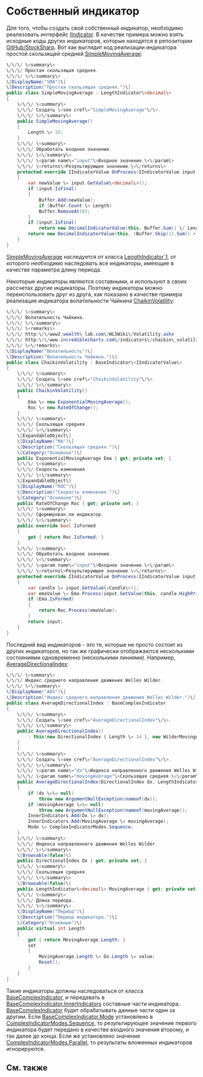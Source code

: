 # Собственный индикатор

Для того, чтобы создать свой собственный индикатор, необходимо реализовать интерфейс [IIndicator](../api/StockSharp.Algo.Indicators.IIndicator.html). В качестве примера можно взять исходные коды других индикаторов, которые находятся в репозитории [GitHub\/StockSharp](https://github.com/StockSharp/StockSharp). Вот как выглядит код реализации индикатора простой скользящей средней [SimpleMovingAverage](../api/StockSharp.Algo.Indicators.SimpleMovingAverage.html): 

```cs
\/\/\/ \<summary\>
\/\/\/ Простая скользящая средняя.
\/\/\/ \<\/summary\>
\[DisplayName("SMA")\]
\[Description("Простая скользящая средняя.")\]
public class SimpleMovingAverage : LengthIndicator\<decimal\>
{
	\/\/\/ \<summary\>
	\/\/\/ Создать \<see cref\="SimpleMovingAverage"\/\>.
	\/\/\/ \<\/summary\>
    public SimpleMovingAverage()
    {
    	Length \= 32;
    }
	\/\/\/ \<summary\>
	\/\/\/ Обработать входное значение.
	\/\/\/ \<\/summary\>
	\/\/\/ \<param name\="input"\>Входное значение.\<\/param\>
	\/\/\/ \<returns\>Результирующее значение.\<\/returns\>
	protected override IIndicatorValue OnProcess(IIndicatorValue input)
	{
		var newValue \= input.GetValue\<decimal\>();
		if (input.IsFinal)
		{
			Buffer.Add(newValue);
			if (Buffer.Count \> Length)
			Buffer.RemoveAt(0);
		}
		if (input.IsFinal)
			return new DecimalIndicatorValue(this, Buffer.Sum() \/ Length);
		return new DecimalIndicatorValue(this, (Buffer.Skip(1).Sum() + newValue) \/ Length);
	}
}
```

[SimpleMovingAverage](../api/StockSharp.Algo.Indicators.SimpleMovingAverage.html) наследуется от класса [LengthIndicator\`1](../api/StockSharp.Algo.Indicators.LengthIndicator`1.html), от которого необходимо наследовать все индикаторы, имеющие в качестве параметра длину периода. 

Некоторые индикаторы являются составными, и используют в своих рассчетах другие индикаторы. Поэтому индикаторы можно переиспользовать друг из друга, как показано в качестве примера реализация индикатора волатильности Чайкина [ChaikinVolatility](../api/StockSharp.Algo.Indicators.ChaikinVolatility.html): 

```cs
\/\/\/ \<summary\>
\/\/\/ Волатильность Чайкина.
\/\/\/ \<\/summary\>
\/\/\/ \<remarks\>
\/\/\/ http:\/\/www2.wealth\-lab.com\/WL5Wiki\/Volatility.ashx
\/\/\/ http:\/\/www.incrediblecharts.com\/indicators\/chaikin\_volatility.php
\/\/\/ \<\/remarks\>
\[DisplayName("Волатильность")\]
\[Description("Волатильность Чайкина.")\]
public class ChaikinVolatility : BaseIndicator\<IIndicatorValue\>
{
	\/\/\/ \<summary\>
	\/\/\/ Создать \<see cref\="ChaikinVolatility"\/\>.
	\/\/\/ \<\/summary\>
	public ChaikinVolatility()
	{
		Ema \= new ExponentialMovingAverage();
		Roc \= new RateOfChange();
	}
	\/\/\/ \<summary\>
	\/\/\/ Скользящая средняя.
	\/\/\/ \<\/summary\>
	\[ExpandableObject\]
	\[DisplayName("MA")\]
	\[Description("Скользящая средняя.")\]
	\[Category("Основное")\]
	public ExponentialMovingAverage Ema { get; private set; }
	\/\/\/ \<summary\>
	\/\/\/ Скорость изменения.
	\/\/\/ \<\/summary\>
	\[ExpandableObject\]
	\[DisplayName("ROC")\]
	\[Description("Скорость изменения.")\]
	\[Category("Основное")\]
	public RateOfChange Roc { get; private set; }
	\/\/\/ \<summary\>
	\/\/\/ Сформирован ли индикатор.
	\/\/\/ \<\/summary\>
	public override bool IsFormed
	{
		get { return Roc.IsFormed; }
	}
	\/\/\/ \<summary\>
	\/\/\/ Обработать входное значение.
	\/\/\/ \<\/summary\>
	\/\/\/ \<param name\="input"\>Входное значение.\<\/param\>
	\/\/\/ \<returns\>Результирующее значение.\<\/returns\>
	protected override IIndicatorValue OnProcess(IIndicatorValue input)
	{
		var candle \= input.GetValue\<Candle\>();
		var emaValue \= Ema.Process(input.SetValue(this, candle.HighPrice \- candle.LowPrice));
		if (Ema.IsFormed)
		{
			return Roc.Process(emaValue);
		}
		return input;				
	}
}
```

Последний вид индикаторов \- это те, которые не просто состоят из других индикаторов, но так же графически отображаются несколькими состояниями одновременно (несколькими линиями). Например, [AverageDirectionalIndex](../api/StockSharp.Algo.Indicators.AverageDirectionalIndex.html): 

```cs
\/\/\/ \<summary\>
\/\/\/ Индекс среднего направления движения Welles Wilder.
\/\/\/ \<\/summary\>
\[DisplayName("ADX")\]
\[Description("Индекс среднего направления движения Welles Wilder.")\]
public class AverageDirectionalIndex : BaseComplexIndicator
{
	\/\/\/ \<summary\>
	\/\/\/ Создать \<see cref\="AverageDirectionalIndex"\/\>.
	\/\/\/ \<\/summary\>
	public AverageDirectionalIndex()
		: this(new DirectionalIndex { Length \= 14 }, new WilderMovingAverage { Length \= 14 })
	{
	}
	\/\/\/ \<summary\>
	\/\/\/ Создать \<see cref\="AverageDirectionalIndex"\/\>.
	\/\/\/ \<\/summary\>
	\/\/\/ \<param name\="dx"\>Индекса направленного движения Welles Wilder.\<\/param\>
	\/\/\/ \<param name\="movingAverage"\>Скользящая средняя.\<\/param\>
	public AverageDirectionalIndex(DirectionalIndex dx, LengthIndicator\<decimal\> movingAverage)
	{
		if (dx \=\= null)
			throw new ArgumentNullException(nameof(dx));
		if (movingAverage \=\= null)
			throw new ArgumentNullException(nameof(movingAverage));
		InnerIndicators.Add(Dx \= dx);
		InnerIndicators.Add(MovingAverage \= movingAverage);
		Mode \= ComplexIndicatorModes.Sequence;
	}
	\/\/\/ \<summary\>
	\/\/\/ Индекса направленного движения Welles Wilder.
	\/\/\/ \<\/summary\>
	\[Browsable(false)\]
	public DirectionalIndex Dx { get; private set; }
	\/\/\/ \<summary\>
	\/\/\/ Скользящая средняя.
	\/\/\/ \<\/summary\>
	\[Browsable(false)\]
	public LengthIndicator\<decimal\> MovingAverage { get; private set; }
	\/\/\/ \<summary\>
	\/\/\/ Длина периода.
	\/\/\/ \<\/summary\>
	\[DisplayName("Период")\]
	\[Description("Период индикатора.")\]
	\[Category("Основные")\]
	public virtual int Length
	{
		get { return MovingAverage.Length; }
		set
		{
			MovingAverage.Length \= Dx.Length \= value;
			Reset();
		}
	}
}
```

Такие индикаторы должны наследоваться от класса [BaseComplexIndicator](../api/StockSharp.Algo.Indicators.BaseComplexIndicator.html), и передавать в [BaseComplexIndicator.InnerIndicators](../api/StockSharp.Algo.Indicators.BaseComplexIndicator.InnerIndicators.html) составные части индикатора. [BaseComplexIndicator](../api/StockSharp.Algo.Indicators.BaseComplexIndicator.html) будет обрабатывать данные части один за другим. Если [BaseComplexIndicator.Mode](../api/StockSharp.Algo.Indicators.BaseComplexIndicator.Mode.html) установлено в [ComplexIndicatorModes.Sequence](../api/StockSharp.Algo.Indicators.ComplexIndicatorModes.Sequence.html), то результирующее значение первого индикатора будет передано в качестве входного значения второму, и так далее до конца. Если же установлено значение [ComplexIndicatorModes.Parallel](../api/StockSharp.Algo.Indicators.ComplexIndicatorModes.Parallel.html), то результаты вложенных индикаторов игнорируются. 

## См. также
